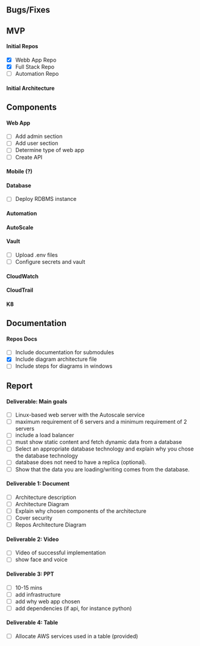 ## Bugs/Fixes
## MVP
#### Initial Repos

- [x] Webb App Repo
- [x] Full Stack Repo
- [ ] Automation Repo
#### Initial Architecture
## Components
#### Web App
- [ ] Add admin section
- [ ] Add user section
- [ ] Determine type of web app
- [ ] Create API
#### Mobile (?)
#### Database
- [ ] Deploy RDBMS instance
#### Automation
#### AutoScale
#### Vault
- [ ] Upload .env files
- [ ] Configure secrets and vault
#### CloudWatch
#### CloudTrail
#### K8
## Documentation
#### Repos Docs
- [ ] Include documentation for submodules
- [x] Include diagram architecture file
- [ ] Include steps for diagrams in windows
## Report
#### Deliverable: Main goals
- [ ] Linux-based web server with the Autoscale service
- [ ] maximum requirement of 6 servers and a minimum requirement of 2 servers
- [ ] include a load balancer
- [ ] must show static content and fetch dynamic data from a database
- [ ] Select an appropriate database technology and explain why you chose the database technology
- [ ] database does not need to have a replica (optional).
- [ ] Show that the data you are loading/writing comes from the database.
#### Deliverable 1: Document
- [ ] Architecture description
- [ ] Architecture Diagram
- [ ] Explain why chosen components of the architecture
- [ ] Cover security
- [ ] Repos Architecture Diagram
#### Deliverable 2: Video
- [ ] Video of successful implementation
- [ ] show face and voice
#### Deliverable 3: PPT
- [ ] 10-15 mins
- [ ] add infrastructure
- [ ] add why web app chosen
- [ ] add dependencies (if api, for instance python)
#### Deliverable 4: Table
- [ ] Allocate AWS services used in a table (provided)
